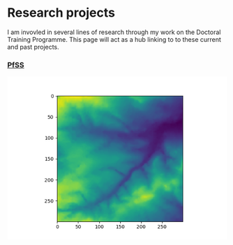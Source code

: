 # Research projects

I am invovled in several lines of research through my work on the Doctoral Training Programme. This page will act as a hub linking to to these current and past projects. 


### <a href="PfSS.md">PfSS</a> 

![Agent environment](environment.png)


